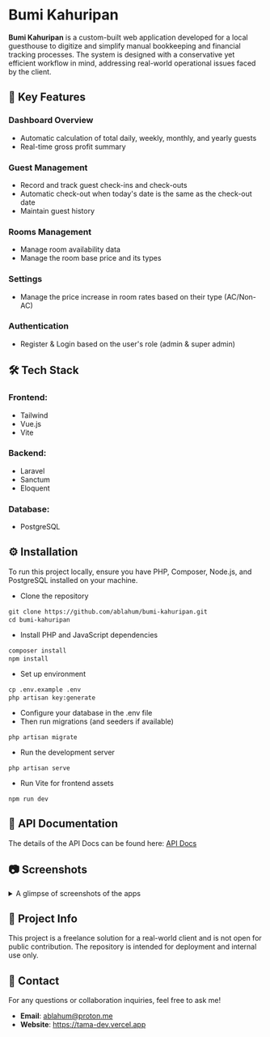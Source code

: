 # Bumi Kahuripan

**Bumi Kahuripan** is a custom-built web application developed for a local guesthouse to digitize and simplify manual bookkeeping and financial tracking processes. The system is designed with a conservative yet efficient workflow in mind, addressing real-world operational issues faced by the client.

## 🚀 Key Features

### Dashboard Overview

- Automatic calculation of total daily, weekly, monthly, and yearly guests
- Real-time gross profit summary

### Guest Management

- Record and track guest check-ins and check-outs
- Automatic check-out when today's date is the same as the check-out date
- Maintain guest history

### Rooms Management

- Manage room availability data
- Manage the room base price and its types

### Settings

- Manage the price increase in room rates based on their type (AC/Non-AC)

### Authentication

- Register & Login based on the user's role (admin & super admin)

## 🛠️ Tech Stack

### Frontend:

- Tailwind
- Vue.js
- Vite

### Backend:

- Laravel
- Sanctum
- Eloquent

### Database:

- PostgreSQL

## ⚙️ Installation

To run this project locally, ensure you have PHP, Composer, Node.js, and PostgreSQL installed on your machine.

- Clone the repository

```
git clone https://github.com/ablahum/bumi-kahuripan.git
cd bumi-kahuripan
```

- Install PHP and JavaScript dependencies

```
composer install
npm install
```

- Set up environment

```
cp .env.example .env
php artisan key:generate
```

- Configure your database in the .env file
- Then run migrations (and seeders if available)

```
php artisan migrate
```

- Run the development server

```
php artisan serve
```

- Run Vite for frontend assets

```
npm run dev
```

## 📝 API Documentation

The details of the API Docs can be found here: [API Docs](./API_DOCS.md)

## 📷 Screenshots

<details>
  <summary>A glimpse of screenshots of the apps</summary>

  ### Register page
  ![register](https://github.com/ablahum/bumi-kahuripan/blob/main/public/assets/register.png)
  ### Dashboard page
  ![dashboard](https://github.com/ablahum/bumi-kahuripan/blob/main/public/assets/dashboard.png)
  ### Guest/order list page
  ![guest/order](https://github.com/ablahum/bumi-kahuripan/blob/main/public/assets/orders.png)
  ### Order form page
  ![order-form](https://github.com/ablahum/bumi-kahuripan/blob/main/public/assets/form.png)
  ### Setting page
  ![setting](https://github.com/ablahum/bumi-kahuripan/blob/main/public/assets/settings.png)
</details>

## 📌 Project Info

This project is a freelance solution for a real-world client and is not open for public contribution. The repository is intended for deployment and internal use only.

## 📩 Contact

For any questions or collaboration inquiries, feel free to ask me!

- **Email**: ablahum@proton.me
- **Website**: https://tama-dev.vercel.app
